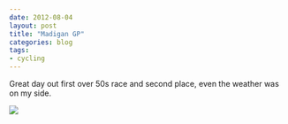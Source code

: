 ```yaml
---
date: 2012-08-04
layout: post
title: "Madigan GP"
categories: blog 
tags: 
- cycling
---
```


Great day out first over 50s race and second place, even the weather was on my side. 

![](/images/2012/race-pics/Madigan%20GP/result.jpg) 
